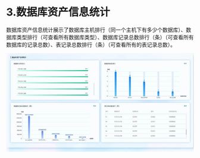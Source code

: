 # 3.数据库资产信息统计

 数据库资产信息统计展示了数据库主机排行（同一个主机下有多少个数据库）、数据库类型排行（可查看所有数据库类型）、数据库记录总数排行（条）（可查看所有数据库的记录总数）、表记录总数排行（条）（可查看所有的表记录总数）。

![](/data_classification/images/operation/dc/datassets/dbassets_1.jpg)

 
